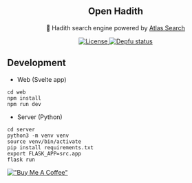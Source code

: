 <p align="center">
 <h2 align="center">Open Hadith</h2>
 <p align="center">🔎 Hadith search engine powered by <a href="https://docs.atlas.mongodb.com/atlas-search/">Atlas Search</a></p>
 <p align="center">
  <a href="https://img.shields.io/github/license/uakbr/ask-hadith">
     <img alt="License" src="https://img.shields.io/github/license/uakbr/ask-hadith" />
  </a>
  <a href="https://depfu.com/github/uakbr/ask-hadith?project_id=13555">
     <img alt="Depfu status" src="https://badges.depfu.com/badges/362ce5396653b2bd131b26c55bb809c6/overview.svg" />
  </a>
 </p>
</p>


## Development
- Web (Svelte app)
```
cd web
npm install
npm run dev
```
- Server (Python)
```
cd server
python3 -m venv venv
source venv/bin/activate
pip install requirements.txt
export FLASK_APP=src.app
flask run
```


[!["Buy Me A Coffee"](https://www.buymeacoffee.com/assets/img/custom_images/orange_img.png)](https://www.buymeacoffee.com/uakbr)

